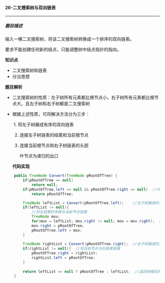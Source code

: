 #### 26-二叉搜索树与双向链表

***



##### 题目描述

输入一棵二叉搜索树，将该二叉搜索树转换成一个排序的双向链表。

要求不能创建任何新的结点，只能调整树中结点指针的指向。



**知识点**

* 二叉搜索树和链表
* 分治思想



**题目解析**

* 二叉搜索树的性质：左子树所有元素都比根节点小，右子树所有元素都比根节点大，且左子树和右子树都是二叉搜索树

* 根据上述性质，可将解决方法分为三步：

  ​	1. 将左子树展成有序的双向链表

  2. 连接左子树链表的结尾和当前根节点

  3. 连接当前根节点和右子树链表的头部

     叶节点为递归的出口

  

  

  **代码实现**

```Java
	public TreeNode Convert(TreeNode pRootOfTree) {
        if(pRootOfTree == null)
            return null;
        if(pRootOfTree.left == null && pRootOfTree.right == null)  //叶节点，直接返回
            return pRootOfTree;

        TreeNode leftList = Convert(pRootOfTree.left);    //左子树展成的双向链表
        if(leftList != null){
            //将左链表的末尾与当前节点链接
            TreeNode mov;
            for(mov = leftList; mov.right != null; mov = mov.right);  //定位到末尾节点
            mov.right = pRootOfTree;
            pRootOfTree.left = mov;
        }
        
        TreeNode rightList = Convert(pRootOfTree.right);  //右子树展成的双向链表
        if(rightList != null){  //将当前节点与右链表链接
            pRootOfTree.right = rightList;
            rightList.left = pRootOfTree;
        }
        
        return leftList == null ? pRootOfTree : leftList;  //返回拼接后的双向链表
    }
```

